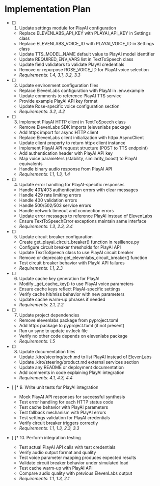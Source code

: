 # Implementation Plan

- [ ] 1. Update settings module for PlayAI configuration
  - Replace ELEVENLABS_API_KEY with PLAYAI_API_KEY in Settings class
  - Replace ELEVENLABS_VOICE_ID with PLAYAI_VOICE_ID in Settings class
  - Update TTS_MODEL_NAME default value to PlayAI model identifier
  - Update REQUIRED_ENV_VARS list in TextToSpeech class
  - Update field validators to validate PlayAI credentials
  - Remove or repurpose ROSE_VOICE_ID for PlayAI voice selection
  - _Requirements: 1.4, 3.1, 3.2, 3.3_

- [ ] 2. Update environment configuration files
  - Replace ElevenLabs configuration with PlayAI in .env.example
  - Update comments to reference PlayAI TTS service
  - Provide example PlayAI API key format
  - Update Rose-specific voice configuration section
  - _Requirements: 3.2, 4.2_

- [ ] 3. Implement PlayAI HTTP client in TextToSpeech class
  - Remove ElevenLabs SDK imports (elevenlabs package)
  - Add httpx import for async HTTP client
  - Replace ElevenLabs client initialization with httpx AsyncClient
  - Update client property to return httpx client instance
  - Implement PlayAI API request structure (POST to TTS endpoint)
  - Add authentication header with PlayAI API key
  - Map voice parameters (stability, similarity_boost) to PlayAI equivalents
  - Handle binary audio response from PlayAI API
  - _Requirements: 1.1, 1.3, 1.4_

- [ ] 4. Update error handling for PlayAI-specific responses
  - Handle 401/403 authentication errors with clear messages
  - Handle 429 rate limiting errors
  - Handle 400 validation errors
  - Handle 500/502/503 service errors
  - Handle network timeout and connection errors
  - Update error messages to reference PlayAI instead of ElevenLabs
  - Ensure TextToSpeechError exceptions maintain same interface
  - _Requirements: 1.3, 2.3, 3.4_

- [ ] 5. Update circuit breaker configuration
  - Create get_playai_circuit_breaker() function in resilience.py
  - Configure circuit breaker thresholds for PlayAI API
  - Update TextToSpeech class to use PlayAI circuit breaker
  - Remove or deprecate get_elevenlabs_circuit_breaker() function
  - Test circuit breaker behavior with PlayAI API failures
  - _Requirements: 1.1, 2.3_

- [ ] 6. Update cache key generation for PlayAI
  - Modify _get_cache_key() to use PlayAI voice parameters
  - Ensure cache keys reflect PlayAI-specific settings
  - Verify cache hit/miss behavior with new parameters
  - Update cache warm-up phrases if needed
  - _Requirements: 2.1, 2.2_

- [ ] 7. Update project dependencies
  - Remove elevenlabs package from pyproject.toml
  - Add httpx package to pyproject.toml (if not present)
  - Run uv sync to update uv.lock file
  - Verify no other code depends on elevenlabs package
  - _Requirements: 1.5_

- [ ] 8. Update documentation files
  - Update .kiro/steering/tech.md to list PlayAI instead of ElevenLabs
  - Update .kiro/steering/product.md external services section
  - Update any README or deployment documentation
  - Add comments in code explaining PlayAI integration
  - _Requirements: 4.1, 4.3, 4.4_

- [ ]* 9. Write unit tests for PlayAI integration
  - Mock PlayAI API responses for successful synthesis
  - Test error handling for each HTTP status code
  - Test cache behavior with PlayAI parameters
  - Test fallback mechanism with PlayAI errors
  - Test settings validation for PlayAI credentials
  - Verify circuit breaker triggers correctly
  - _Requirements: 1.1, 1.3, 2.3, 3.3_

- [ ]* 10. Perform integration testing
  - Test actual PlayAI API calls with test credentials
  - Verify audio output format and quality
  - Test voice parameter mapping produces expected results
  - Validate circuit breaker behavior under simulated load
  - Test cache warm-up with PlayAI API
  - Compare audio quality with previous ElevenLabs output
  - _Requirements: 1.1, 1.3, 2.1_
